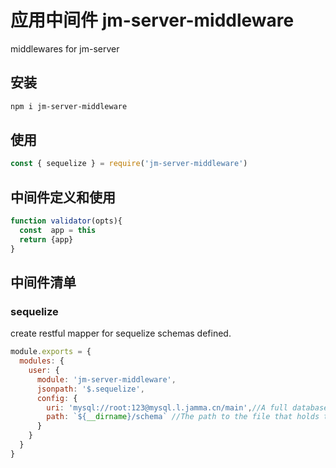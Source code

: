 # 应用中间件 jm-server-middleware

middlewares for jm-server

## 安装

```bash
npm i jm-server-middleware
```

## 使用

```javascript
const { sequelize } = require('jm-server-middleware')
```

## 中间件定义和使用

```javascript
function validator(opts){
  const  app = this
  return {app}
}
```

## 中间件清单

### sequelize

create restful mapper for sequelize schemas defined.

```javascript
module.exports = {
  modules: {
    user: {
      module: 'jm-server-middleware',
      jsonpath: '$.sequelize',
      config: {
        uri: 'mysql://root:123@mysql.l.jamma.cn/main',//A full database URI;
        path: `${__dirname}/schema` //The path to the file that holds the model you want to import.
      }
    }
  }
}
```
